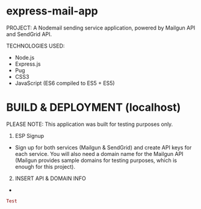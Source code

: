 # express-mail-app

PROJECT: A Nodemail sending service application, powered by Mailgun API and SendGrid API.

TECHNOLOGIES USED:
- Node.js
- Express.js
- Pug
- CSS3
- JavaScript (ES6 compiled to ES5 + ES5)

# BUILD & DEPLOYMENT (localhost)

PLEASE NOTE: This application was built for testing purposes only.

1. ESP Signup
- Sign up for both services (Mailgun & SendGrid) and create API keys for each service. You will also need a domain name for the Mailgun API (Mailgun provides sample domains for testing purposes, which is enough for this project).

2. INSERT API & DOMAIN INFO
-

```elixir
Test
```
